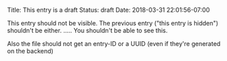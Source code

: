 Title: This entry is a draft
Status: draft
Date: 2018-03-31 22:01:56-07:00

This entry should not be visible. The previous entry ("this entry is hidden") shouldn't be either.
.....
You shouldn't be able to see this.

Also the file should not get an entry-ID or a UUID (even if they're generated on the backend)
